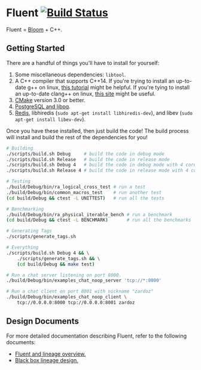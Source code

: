# Fluent [![Build Status](https://travis-ci.org/ucbrise/fluent.svg?branch=master)](https://travis-ci.org/ucbrise/fluent)
Fluent = [Bloom][bloom_paper] + C++.

## Getting Started
There are a handful of things you'll have to install for yourself:

1. Some miscellaneous dependencies: `libtool`.
2. A C++ compiler that supports C++14. If you're trying to install an
   up-to-date g++ on linux, [this tutorial][gpp_tutorial] might be helpful. If
   you're tying to install an up-to-date clang++ on linux, [this
   site](http://apt.llvm.org/) might be useful.
3. [CMake](https://cmake.org/download) version 3.0 or better.
4. [PostgreSQL and libpq](https://www.postgresql.org/download/).
5. [Redis](https://redis.io/topics/quickstart), libhiredis (`sudo apt-get
   install libhiredis-dev`), and libev (`sudo apt-get install libev-dev`).

Once you have these installed, then just build the code! The build process will
install and build the rest of the dependencies for you!

```bash
# Building
./scripts/build.sh Debug     # build the code in debug mode
./scripts/build.sh Release   # build the code in release mode
./scripts/build.sh Debug 4   # build the code in debug mode with 4 cores
./scripts/build.sh Release 4 # build the code in release mode with 4 cores

# Testing
./build/Debug/bin/ra_logical_cross_test # run a test
./build/Debug/bin/common_macros_test    # run another test
(cd build/Debug && ctest -L UNITTEST)   # run all the tests

# Benchmarking
./build/Debug/bin/ra_physical_iterable_bench # run a benchmark
(cd build/Debug && ctest -L BENCHMARK)       # run all the benchmarks

# Generating Tags
./scripts/generate_tags.sh

# Everything
./scripts/build.sh Debug 4 && \
    ./scripts/generate_tags.sh && \
    (cd build/Debug && make test)

# Run a chat server listening on port 8000.
./build/Debug/bin/examples_chat_noop_server 'tcp://*:8000'

# Run a chat client on port 8001 with nickname "zardoz"
./build/Debug/bin/examples_chat_noop_client \
    tcp://0.0.0.0:8000 tcp://0.0.0.0:8001 zardoz
```

## Design Documents
For more detailed documentation describing Fluent, refer to the following
documents:

- [Fluent and lineage overview.][doc_lineage_overview]
- [Black box lineage design.][doc_black_boxes]

[bloom_paper]: https://scholar.google.com/scholar?cluster=9165311711752272482
[gpp_tutorial]: http://scholtyssek.org/blog/2015/06/11/install-gcc-with-c14-support-on-ubuntumint
[doc_lineage_overview]: https://docs.google.com/document/d/1ykhcDQv8h9Eiymt47N7kx7oWlAmRbRsuA7EMZTIndNs/edit?usp=sharing
[doc_black_boxes]: https://docs.google.com/document/d/1bEMB0LiDQlCbGVSf2t2vo7RvJc3Dnh1WfRHTPsV0ehE/edit?usp=sharing
